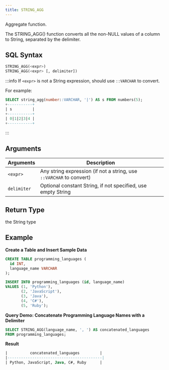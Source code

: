 ```yaml
---
title: STRING_AGG
---
```


Aggregate function.

The STRING_AGG() function converts all the non-NULL values of a column to String, separated by the delimiter.

## SQL Syntax

```sql
STRING_AGG(<expr>)
STRING_AGG(<expr> [, delimiter])
```

:::info
If `<expr>` is not a String expression, should use `::VARCHAR` to convert.

For example:
```sql
SELECT string_agg(number::VARCHAR, '|') AS s FROM numbers(5);
+-----------+
| s         |
+-----------+
| 0|1|2|3|4 |
+-----------+
```
:::

## Arguments

| Arguments   | Description                                                         |
|-------------|---------------------------------------------------------------------|
| `<expr>`    | Any string expression (if not a string, use `::VARCHAR` to convert) |
| `delimiter` | Optional constant String, if not specified, use empty String        |

## Return Type

the String type

## Example

**Create a Table and Insert Sample Data**

```sql
CREATE TABLE programming_languages (
  id INT,
  language_name VARCHAR
);

INSERT INTO programming_languages (id, language_name)
VALUES (1, 'Python'),
       (2, 'JavaScript'),
       (3, 'Java'),
       (4, 'C#'),
       (5, 'Ruby');
```

**Query Demo: Concatenate Programming Language Names with a Delimiter**
```sql
SELECT STRING_AGG(language_name, ', ') AS concatenated_languages
FROM programming_languages;
```

**Result**
```sql
|          concatenated_languages         |
|------------------------------------------|
| Python, JavaScript, Java, C#, Ruby      |
```

